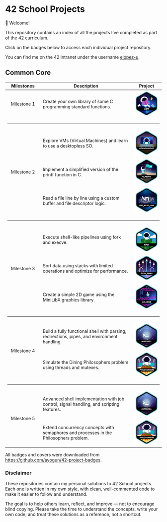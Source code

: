 # 42 School Projects

👋 Welcome!

This repository contains an index of all the projects I've completed as part of the 42 curriculum.

Click on the badges below to access each individual project repository.

You can find me on the 42 intranet under the username [elopez-u](https://profile-v3.intra.42.fr/users/elopez-u).

## Common Core

<table>
  <thead>
    <tr>
      <th width="100">Milestones</th>
      <th>Description</th>
      <th>Project</th>
    </tr>
  </thead>
  <tbody>
    <!-- Circle 1 -->
    <tr>
      <td align="center">Milestone 1</td>
      <td>Create your own library of some C programming standard functions.</td>
      <td><a href="https://github.com/3ka1tz/libft"><img src="https://raw.githubusercontent.com/3ka1tz/42-school-projects/main/images/badges/libfte.png"/></a></td>
    </tr>
    <tr><td colspan="3"><hr/></td></tr>
    <!-- Circle 2 -->
    <tr>
      <td align="center" rowspan="3">Milestone 2</td>
      <td>Explore VMs (Virtual Machines) and learn to use a desktopless SO.</td>
      <td><a href="https://github.com/3ka1tz/born2beroot"><img src="https://raw.githubusercontent.com/3ka1tz/42-school-projects/main/images/badges/born2beroote.png"/></a></td>
    </tr>
    <tr>
      <td>Implement a simplified version of the printf function in C.</td>
      <td><a href="https://github.com/3ka1tz/ft_printf"><img src="https://raw.githubusercontent.com/3ka1tz/42-school-projects/main/images/badges/ft_printfe.png"/></a></td>
    </tr>
    <tr>
      <td>Read a file line by line using a custom buffer and file descriptor logic.</td>
      <td><a href="https://github.com/3ka1tz/get_next_line"><img src="https://raw.githubusercontent.com/3ka1tz/42-school-projects/main/images/badges/get_next_linee.png"/></a></td>
    </tr>
    <tr><td colspan="3"><hr/></td></tr>
    <!-- Circle 3 -->
    <tr>
      <td align="center" rowspan="3">Milestone 3</td>
      <td>Execute shell-like pipelines using fork and execve.</td>
      <td><a href="https://github.com/3ka1tz/pipex"><img src="https://raw.githubusercontent.com/3ka1tz/42-school-projects/main/images/badges/pipexe.png"/></a></td>
    </tr>
    <tr>
      <td>Sort data using stacks with limited operations and optimize for performance.</td>
      <td><a href="https://github.com/3ka1tz/push_swap"><img src="https://raw.githubusercontent.com/3ka1tz/42-school-projects/main/images/badges/push_swape.png"/></a></td>
    </tr>
    <tr>
      <td>Create a simple 2D game using the MiniLibX graphics library.</td>
      <td><a href="https://github.com/3ka1tz/so_long"><img src="https://raw.githubusercontent.com/3ka1tz/42-school-projects/main/images/badges/so_longe.png"/></a></td>
    </tr>
    <tr><td colspan="3"><hr/></td></tr>
    <!-- Circle 4 -->
    <tr>
      <td align="center" rowspan="2">Milestone 4</td>
      <td>Build a fully functional shell with parsing, redirections, pipes, and environment handling.</td>
      <td><a href="https://github.com/3ka1tz/minishell"><img src="https://raw.githubusercontent.com/3ka1tz/42-school-projects/main/images/badges/minishelle.png"/></a></td>
    </tr>
    <tr>
      <td>Simulate the Dining Philosophers problem using threads and mutexes.</td>
      <td><a href="https://github.com/3ka1tz/philosophers"><img src="https://raw.githubusercontent.com/3ka1tz/42-school-projects/main/images/badges/philosopherse.png"/></a></td>
    </tr>
    <tr><td colspan="3"><hr/></td></tr>
    <!-- Circle 5 -->
    <tr>
      <td align="center" rowspan="2">Milestone 5</td>
      <td>Advanced shell implementation with job control, signal handling, and scripting features.</td>
      <td><a href="https://github.com/3ka1tz/minishell"><img src="https://raw.githubusercontent.com/3ka1tz/42-school-projects/main/images/badges/minishelle.png"/></a></td>
    </tr>
    <tr>
      <td>Extend concurrency concepts with semaphores and processes in the Philosophers problem.</td>
      <td><a href="https://github.com/3ka1tz/philosophers"><img src="https://raw.githubusercontent.com/3ka1tz/42-school-projects/main/images/badges/philosopherse.png"/></a></td>
    </tr>
  </tbody>
</table>

All badges and covers were downloaded from https://github.com/ayogun/42-project-badges.

### Disclaimer

These repositories contain my personal solutions to 42 School projects. Each one is written in my own style, with clean, well-commented code to make it easier to follow and understand.

The goal is to help others learn, reflect, and improve — not to encourage blind copying. Please take the time to understand the concepts, write your own code, and treat these solutions as a reference, not a shortcut.
